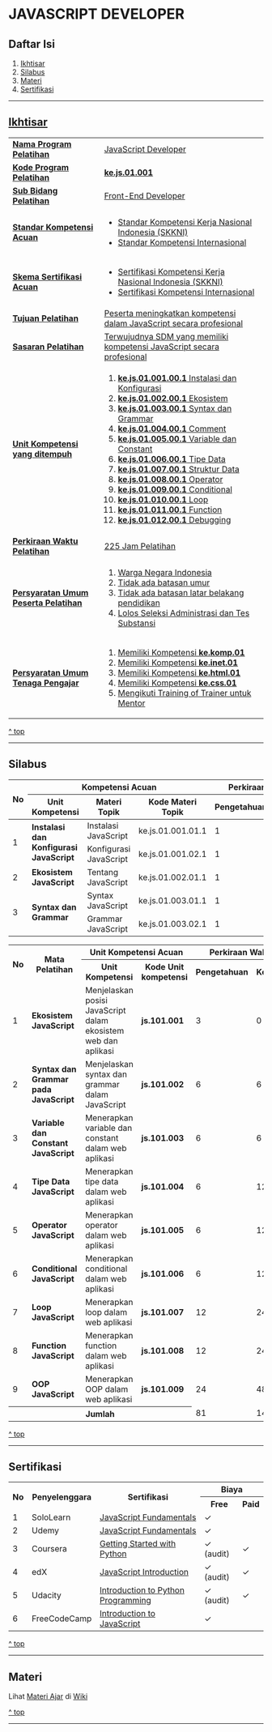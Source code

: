 <h1>JAVASCRIPT DEVELOPER</h1>

<h2 id="daftar-isi">Daftar Isi</h2>

<ol>
  <li><a href="#ikhtisar" title="Ikhtisar">Ikhtisar</li>
  <li><a href="#silabus" title="Silabus">Silabus</li>
  <li><a href="#materi" title="Materi">Materi</li>
  <li><a href="#sertifikasi" title="">Sertifikasi</li>
</ol>

<hr>

<h2 id="ikhtisar">Ikhtisar</h2>

<table>
  <tbody>
    <tr>
      <td><strong>Nama Program Pelatihan</strong></td>
      <td>JavaScript Developer</td>
    </tr>
    <tr>
      <td><strong>Kode Program Pelatihan</strong></td>
      <td><strong>ke.js.01.001</strong></td>
    </tr>
    <tr>
      <td><strong>Sub Bidang Pelatihan</strong></td>
      <td>Front-End Developer</td>
    </tr>
    <tr>
      <td><strong>Standar Kompetensi Acuan</strong></td>
      <td>
        <ul>
          <li>Standar Kompetensi Kerja Nasional Indonesia (SKKNI)</li>
          <li>Standar Kompetensi Internasional</li>
        </ul>
      </td>
    </tr>
    <tr>
      <td><strong>Skema Sertifikasi Acuan</strong></td>
      <td>
        <ul>
          <li>Sertifikasi Kompetensi Kerja Nasional Indonesia (SKKNI)</li>
          <li>Sertifikasi Kompetensi Internasional</li>
        </ul>
      </td>
    </tr>
    <tr>
      <td><strong>Tujuan Pelatihan</strong></td>
      <td>Peserta meningkatkan kompetensi dalam JavaScript secara profesional</td>
    </tr>
    <tr>
      <td><strong>Sasaran Pelatihan</strong></td>
      <td>Terwujudnya SDM yang memiliki kompetensi JavaScript secara profesional</td>
    </tr>
    <tr>
      <td><strong>Unit Kompetensi yang ditempuh</strong></td>
      <td>
        <ol>
          <li><strong>ke.js.01.001.00.1</strong> Instalasi dan Konfigurasi</li>
          <li><strong>ke.js.01.002.00.1</strong> Ekosistem</li>
          <li><strong>ke.js.01.003.00.1</strong> Syntax dan Grammar</li>
          <li><strong>ke.js.01.004.00.1</strong> Comment</li>
          <li><strong>ke.js.01.005.00.1</strong> Variable dan Constant</li>
          <li><strong>ke.js.01.006.00.1</strong> Tipe Data</li>
          <li><strong>ke.js.01.007.00.1</strong> Struktur Data</li>
          <li><strong>ke.js.01.008.00.1</strong> Operator</li>
          <li><strong>ke.js.01.009.00.1</strong> Conditional</li>
          <li><strong>ke.js.01.010.00.1</strong> Loop</li>
          <li><strong>ke.js.01.011.00.1</strong> Function</li>
          <li><strong>ke.js.01.012.00.1</strong> Debugging</li>
        </ol>
      </td>
    </tr>
    <tr>
      <td><strong>Perkiraan Waktu Pelatihan</th>
      <td>225 Jam Pelatihan</td>
    </tr>
    <tr>
      <td><strong>Persyaratan Umum Peserta Pelatihan</strong></td>
      <td>
        <ol>
          <li>Warga Negara Indonesia</li>
          <li>Tidak ada batasan umur</li>
          <li>Tidak ada batasan latar belakang pendidikan</li>
          <li>Lolos Seleksi Administrasi dan Tes Substansi</li>
        </ol>
      </td>
    </tr>
    <tr>
      <td><strong>Persyaratan Umum Tenaga Pengajar</strong></td>
      <td>
        <ol>
          <li>Memiliki Kompetensi <strong>ke.komp.01</strong></li>
          <li>Memiliki Kompetensi <strong>ke.inet.01</strong></li>
          <li>Memiliki Kompetensi <strong>ke.html.01</strong></li>
          <li>Memiliki Kompetensi <strong>ke.css.01</strong></li>
          <li>Mengikuti Training of Trainer untuk Mentor</li>
        </ol>
      </td>
    </tr>
  </tbody>
</table>

<a href="#daftar-isi" title="^ top">^ top</a>

<hr>

<h2 id="silabus">Silabus</h2>

<table>
<thead>
    <tr>
        <th rowspan="2" colspan="1">No</th>
        <th rowspan="1" colspan="3">Kompetensi Acuan</th>
        <th rowspan="1" colspan="3">Perkiraan Waktu Pelatihan (JP)</th>
    </tr>
    <tr>
        <th>Unit Kompetensi</th>
        <th>Materi Topik</th>
        <th>Kode Materi Topik</th>
        <th>Pengetahuan</th>
        <th>Keterampilan</th>
        <th>Jumlah</th>
    </tr>
</thead>
<tbody>
    <tr>
        <td rowspan="2">1</td>
        <td rowspan="2"><strong>Instalasi dan Konfigurasi JavaScript</strong></td>
        <td>Instalasi JavaScript</td>
        <td>ke.js.01.001.01.1</td>
        <td>1</td>
        <td>1</td>
        <td>2</td>
    </tr>
    <tr>
        <td>Konfigurasi JavaScript</td>
        <td>ke.js.01.001.02.1</td>
        <td>1</td>
        <td>1</td>
        <td>2</td>
    </tr>
    <tr>
        <td>2</td>
        <td><strong>Ekosistem JavaScript</strong></td>
        <td>Tentang JavaScript</td>
        <td>ke.js.01.002.01.1</td>
        <td>1</td>
        <td>0</td>
        <td>1</td>
    </tr>
    <tr>
        <td rowspan="2">3</td>
        <td rowspan="2"><strong>Syntax dan Grammar</strong></td>
        <td>Syntax JavaScript</td>
        <td>ke.js.01.003.01.1</td>
        <td>1</td>
        <td>0</td>
        <td>1</td>
    </tr>
    <tr>
        <td>Grammar JavaScript</td>
        <td>ke.js.01.003.02.1</td>
        <td>1</td>
        <td>0</td>
        <td>1</td>
    </tr>
</tbody>
</table>


<table>
  <tr>
    <th rowspan="2">No</th>
    <th rowspan="2">Mata Pelatihan</th>
    <th colspan="2">Unit Kompetensi Acuan</th>
    <th colspan="3">Perkiraan Waktu Pelatihan (JP)</th>
  </tr>
  <tr>
    <th>Unit Kompetensi</th>
    <th>Kode Unit kompetensi</th>
    <th>Pengetahuan</th>
    <th>Keterampilan</th>
    <th>Jumlah</th>
  </tr>
  <tr>
    <td>1</td>
    <td><strong>Ekosistem JavaScript</strong></td>
    <td>Menjelaskan posisi JavaScript dalam ekosistem web dan aplikasi</td>
    <td><strong>js.101.001</strong></td>
    <td>3</td>
    <td>0</td>
    <td>3</td>
  </tr>
  <tr>
    <td>2</td>
    <td><strong>Syntax dan Grammar pada JavaScript</strong></td>
    <td>Menjelaskan syntax dan grammar dalam JavaScript</td>
    <td><strong>js.101.002</strong></td>
    <td>6</td>
    <td>6</td>
    <td>12</td>
  </tr>
  <tr>
    <td>3</td>
    <td><strong>Variable dan Constant JavaScript</strong></td>
    <td>Menerapkan variable dan constant dalam web aplikasi</td>
    <td><strong>js.101.003</strong></td>
    <td>6</td>
    <td>6</td>
    <td>12</td>
  </tr>
  <tr>
    <td>4</td>
    <td><strong>Tipe Data JavaScript</strong></td>
    <td>Menerapkan tipe data dalam web aplikasi</td>
    <td><strong>js.101.004</strong></td>
    <td>6</td>
    <td>12</td>
    <td>18</td>
  </tr>
  <tr>
    <td>5</td>
    <td><strong>Operator JavaScript</strong></td>
    <td>Menerapkan operator dalam web aplikasi</td>
    <td><strong>js.101.005</strong></td>
    <td>6</td>
    <td>12</td>
    <td>18</td>
  </tr>
  <tr>
    <td>6</td>
    <td><strong>Conditional JavaScript</strong></td>
    <td>Menerapkan conditional dalam web aplikasi</td>
    <td><strong>js.101.006</strong></td>
    <td>6</td>
    <td>12</td>
    <td>18</td>
  </tr>
  <tr>
    <td>7</td>
    <td><strong>Loop JavaScript</strong></td>
    <td>Menerapkan loop dalam web aplikasi</td>
    <td><strong>js.101.007</strong></td>
    <td>12</td>
    <td>24</td>
    <td>36</td>
  </tr>
  <tr>
    <td>8</td>
    <td><strong>Function JavaScript</strong></td>
    <td>Menerapkan function dalam web aplikasi</td>
    <td><strong>js.101.008</strong></td>
    <td>12</td>
    <td>24</td>
    <td>36</td>
  </tr>
  <tr>
    <td>9</td>
    <td><strong>OOP JavaScript</strong></td>
    <td>Menerapkan OOP dalam web aplikasi</td>
    <td><strong>js.101.009</strong></td>
    <td>24</td>
    <td>48</td>
    <td>72</td>
  </tr>
  <tr>
    <th colspan="4">Jumlah</th>
    <td>81</td>
    <td>144</td>
    <td>225</td>
  </tr>
</table>

<a href="#daftar-isi" title="^ top">^ top</a>

<hr>

<h2 id="sertifikasi">Sertifikasi</h2>
<table>
  <tr>
    <tr>
    <th rowspan="2">No</th>
    <th rowspan="2">Penyelenggara</th>
    <th rowspan="2">Sertifikasi</th>
    <th colspan="2">Biaya</th>
  </tr>
  <tr>
    <th>Free</th>
    <th>Paid</th>
  </tr>
  <tr>
    <td>1</td>
    <td>SoloLearn</td>
    <td><a href="https://www.sololearn.com/Course/JavaScript/" title="JavaScript Fundamentals">JavaScript Fundamentals</a></td>
    <td>✓</td>
    <td></td>
  </tr>
  <tr>
    <td>2</td>
    <td>Udemy</td>
    <td><a href="https://www.udemy.com/course/javascriptfundamentals/" title="JavaScript Fundamentals">JavaScript Fundamentals</a></td>
    <td>✓</td>
    <td></td>
  </tr>
  <tr>
    <td>3</td>
    <td>Coursera</td>
    <td><a href="https://www.coursera.org/learn/python" title="Interactivity with JavaScript">Getting Started with Python</a></td>
    <td>✓ (audit)</td>
    <td>✓</td>
  </tr>
  <tr>
    <td>4</td>
    <td>edX</td>
    <td><a href="https://www.edx.org/course/javascript-introduction">JavaScript Introduction</a></td>
    <td>✓ (audit)</td>
    <td>✓</td>
  </tr>
  <tr>
    <td>5</td>
    <td>Udacity</td>
    <td><a href="https://www.udacity.com/course/introduction-to-python--ud1110" title="Introduction to Python Programming">Introduction to Python Programming</a></td>
    <td>✓ (audit)</td>
    <td>✓</td>
  </tr>
  <tr>
    <td>6</td>
    <td>FreeCodeCamp</td>
    <td><a href="https://www.freecodecamp.org/learn/javascript-algorithms-and-data-structures/basic-javascript/" title="Introduction to JavaScript">Introduction to JavaScript</a></td>
    <td>✓</td>
    <td></td>
  </tr>
</table>

<a href="#daftar-isi" title="^ top">^ top</a>

<hr>

<h2 id="materi">Materi</h2>

Lihat [Materi Ajar](https://github.com/kollaacademy/kurikulum-js/wiki) di [Wiki](https://github.com/kollaacademy/kurikulum-js/wiki)

<a href="#daftar-isi" title="^ top">^ top</a>

<hr>
